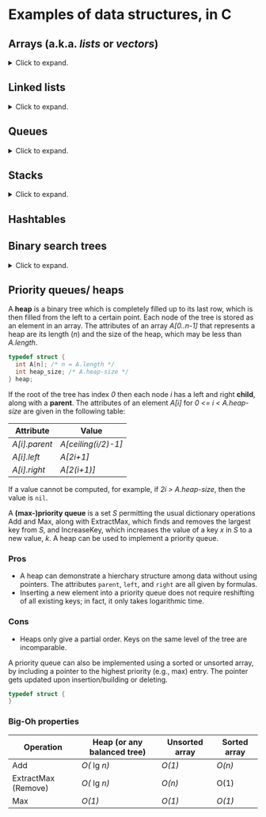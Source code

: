 # Examples of data structures, in C

## Arrays (a.k.a. _lists_ or _vectors_) 
<details>
<summary>Click to expand. </summary>

An __array__ is a data structure consisting of a list of __elements__ of the same type, for example integers, floats, or characters.  A character array is sometimes referred to as a __string__.  An array's length _n_ is fixed unless it is a __dynamic array__, which for example can double in length when the number of elements assigned to it has exceeded _n_.  Elements of an array are given by their __index__, or position in the array.  In C, indices begin at 0.  In other languages indices can begin at 1.  An array may be sorted or unsorted.
```c
/* Prompts the user to create an array of digits from 0 to 9 of size ARRAY_SIZE_n 
*/
#include <stdio.h>
#define ARRAY_SIZE_n 10 // In this example I've decided n=10.

int main()
{
  /* Local definitions */
  int exampleArray[ARRAY_SIZE_n]; // defines the array exampleArray with size ARRAY_SIZE_n 
  int i; // counter variable for use in loops
  /* Gather input from the user */
  for( i = 0; i < ARRAY_SIZE_n; i++ )
  {	  
    printf("Enter a digit from 0 to 9: "); // prompts the user for an entry of the array 
    scanf("%d", &exampleArray[i]); // assigns the user's input value to exampleArray[i] 
    while( exampleArray[i] < 0 || exampleArray[i] > 9 ) // ensures the user follows the instructions
	{	
	  printf("No, enter a DIGIT, FROM 0 TO 9: "); // but presumes input is of type int
	  scanf("%d", &exampleArray[i]);
	} /* while */	
  } /* for i */	
  /* Print the array */
  printf("Here's the array: \n { ");
  for( i = 0; i < ARRAY_SIZE_n; i++ )
  {
    if( i != ARRAY_SIZE_n - 1 )
	  printf("%d, ", exampleArray[i]);
	else 
	  printf("%d", exampleArray[i]);
  } /* for i */
  printf(" }"); 
  /* Return */
  return 0;
} /* main */
```
### Pros 
* Constant-time access, as long as the address of an element is known.  
* Efficient storage, since no formatting data or pointers are associated.  
* Memory locality, i.e., elements are next to each other in memory.  
* Unsorted arrays: fast for maintenance (e.g., add, remove) operations. 
### Cons 
* Unsorted arrays: slow for search operations (e.g., successor/predecessor, minimum/maximum). 
### Big-Oh properties of basic operations (e.g., find, add, remove)
Operation | Unsorted | Sorted
--------- | -------- | ------
Find | _O(n)_ | _O(_ log _n)_
Add | _O(1)_ | _O(n)_
Remove | _O(1)_ | _O(n)_
Successor | _O(n)_ | _O(1)_
Predecessor | _O(n)_ | _O(1)_
Min | _O(n)_ | _O(1)_
Max | _O(n)_ | _O(1)_

__Question:__ Why is deletion _O(1)_ for unsorted lists?
</details>

## Linked lists
<details>
<summary>Click to expand. </summary>

A __linked list__ is an array with an additional structure, such that each element can have at least one pointer to another element or elements in the array.  In a __singly-linked__ list, each element (besides the last) contains a pointer to the next element in the array.  In a __doubly-linked__ list, each element (besides the first), in addition, has a pointer to its predecessor.  
```c
typedef struct { /* Linked lists are not predefined data types the way arrays are. */ 
} 
```
### Pros 
* For large lists, pointers to data are often faster to move and manipulate than the data itself.  
* Insertion and deletion becomes more efficient than for unlinked lists.
### Cons 
* To associate pointers to data takes more memory. 
### Big-Oh properties of basic operations (e.g., find, add, remove)
(_n_ = no. of elements in the array)

Operation | Unsorted | Sorted
--------- | -------- | ------
Find | _O(n)_ | _O(n)_
Add | _O(1)_ | _O(n)_
Remove | _O(n)_ (singly-); _O(1)_ (doubly-) | _O(n)_ (singly-); _O(1)_ (doubly-)
Successor | _O(n)_ | _O(1)_
Predecessor | _O(n)_ | _O(n)_ (singly-); _O(1)_ (doubly-) 
Min | _O(n)_ | _O(1)_
Max | _O(n)_ | _O(1)_

__Questions:__ 
1. Why isn't the search operation _O(_ log _n)_ for sorted linked lists?
1. Why is deletion _O(n)_ for unsorted singly-linked lists?
1. Why is deletion _O(1)_ for sorted doubly-linked lists?
1. Why is max _O(1)_ for unsorted singly-linked lists?
</details>

## Queues
<details>
<summary>Click to expand. </summary>

A __queue__ is a container structure in which data is accessed in the order in which it was stored.  In other words, it is a set whose Remove (__Dequeue__) operation satisifies "first in, first out" (FIFO).  The Add operation is called __Enqueue__.  A queue can be implemented using an doubly-linked list _Q_ with attributes _Q.head_ and _Q.tail_.  
```c
typedef struct {
} 
```
### Pros
* Not necessary to predetermine its size.
### Cons
</details>

## Stacks
<details>
<summary>Click to expand. </summary>

A __stack__ is a container structure in which data is accessed in the reverse order in which it was stored.  In other words, data accessed is independent of content and satisfies "last in, first out" (LIFO).  One way to implement a stack is using an unsorted array of fixed size.
```c 
typedef struct {
}
```
### Pros
* Used in backtracking.
### Cons
* Use by programming languages presents security issues.
</details>

## Hashtables

## Binary search trees
<details>
<summary>Click to expand. </summary>

A __binary search tree__ is a binary tree with a unique labelling such that for any __node__ (vertex) with key _x_, all nodes to the left of _x_ have key values strictly less than _x_ and all nodes to the right have key values strictly larger than _x_.  Basic dictionary operations on a binary search tree are proportional the the height _h_ of the tree.  In a worst-case scenario, the tree may consist of a single chain and _h=n_, the total number of nodes on the tree.  However, it can be shown that the expected height of a randomly built binary search tree is proportional to lg _n_.
```c
/* Type declaration for a binary search tree 
*/
```
### Pros
### Cons
### Big-Oh properties 
(_h_ = height of the tree; between lg _n_ and _n_)

Operation | Worst time
--------- | ----------
Find | _O(h)_ 
Add | _O(h)_ 
Remove | _O(h)_  
Successor | _O(h)_ 
Predecessor | _O(h)_ 
Min | _O(h)_ 
Max | _O(h)_ 
</details>

## Priority queues/ heaps
A __heap__ is a binary tree which is completely filled up to its last row, which is then filled from the left to a certain point.  Each node  of the tree is stored as an element in an array.  The attributes of an array _A[0..n-1]_ that represents a heap are its length (_n_) and the size of the heap, which may be less than _A.length_.  
```c
typedef struct {
  int A[n]; /* n = A.length */
  int heap_size; /* A.heap-size */
} heap;  
```
If the root of the tree has index _0_ then each node _i_ has a left and right __child__, along with a __parent__.  The attributes of an element _A[i]_ for _0 <= i < A.heap-size_ are given in the following table:

Attribute | Value
----------|------
_A[i].parent_ | _A[ceiling(i/2)-1]_
_A[i].left_ | _A[2i+1]_
_A[i].right_ | _A[2(i+1)]_

If a value cannot be computed, for example, if _2i > A.heap-size_, then the value is `nil`.

A __(max-)priority queue__ is a set _S_ permitting the usual dictionary operations Add and Max, along with ExtractMax, which finds and removes the largest key from _S_, and IncreaseKey, which increases the value of a key _x_ in _S_ to a new value, _k_.  A heap can be used to implement a priority queue.  
### Pros
* A heap can demonstrate a hierchary structure among data without using pointers.  The attributes `parent`, `left`, and `right` are all given by formulas.
* Inserting a new element into a priority queue does not require reshifting of all existing keys; in fact, it only takes logarithmic time.  
### Cons
* Heaps only give a partial order.  Keys on the same level of the tree are incomparable.

A priority queue can also be implemented using a sorted or unsorted array, by including a pointer to the highest priority (e.g., max) entry.  The pointer gets updated upon insertion/building or deleting.
```c
typedef struct {
}
```
### Big-Oh properties 
Operation | Heap (or any balanced tree) | Unsorted array | Sorted array
--------- | --------------------------- | -------------- | ------------
Add | _O(_ lg _n)_ | _O(1)_ | _O(n)_
ExtractMax (Remove) | _O(_ lg _n)_ | _O(n)_ | O(1)   
Max | _O(1)_ | _O(1)_ | _O(1)_

